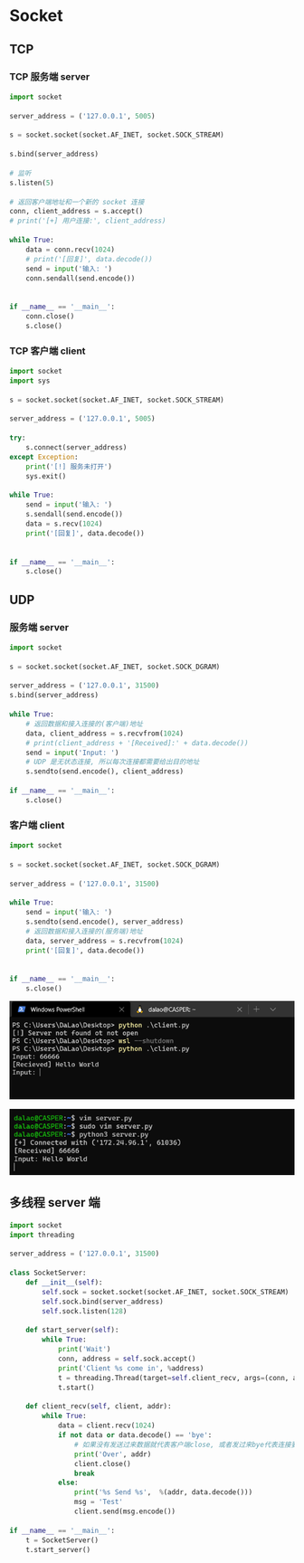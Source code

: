 <!--
 * @Description: 
 * @Version: 1.0
 * @Author: dmjcb
 * @Email:  
 * @Date: 2021-12-01 20:37:22
 * @LastEditors: dmjcb
 * @LastEditTime: 2023-11-03 22:24:19
-->

# Socket

## TCP

### TCP 服务端 server

```py
import socket

server_address = ('127.0.0.1', 5005)

s = socket.socket(socket.AF_INET, socket.SOCK_STREAM)

s.bind(server_address)

# 监听
s.listen(5)

# 返回客户端地址和一个新的 socket 连接
conn, client_address = s.accept()
# print('[+] 用户连接:', client_address)

while True:
    data = conn.recv(1024)
    # print('[回复]', data.decode())
    send = input('输入: ')
    conn.sendall(send.encode())


if __name__ == '__main__':
    conn.close()
    s.close()
```

### TCP 客户端 client

```py
import socket
import sys

s = socket.socket(socket.AF_INET, socket.SOCK_STREAM)

server_address = ('127.0.0.1', 5005)

try:
    s.connect(server_address)
except Exception:
    print('[!] 服务未打开')
    sys.exit()

while True:
    send = input('输入: ')
    s.sendall(send.encode())
    data = s.recv(1024)
    print('[回复]', data.decode())


if __name__ == '__main__':
    s.close()
```

## UDP

### 服务端 server

```py
import socket

s = socket.socket(socket.AF_INET, socket.SOCK_DGRAM)

server_address = ('127.0.0.1', 31500)
s.bind(server_address)

while True:
    # 返回数据和接入连接的(客户端)地址
    data, client_address = s.recvfrom(1024)
    # print(client_address + '[Received]:' + data.decode())
    send = input('Input: ')
    # UDP 是无状态连接, 所以每次连接都需要给出目的地址
    s.sendto(send.encode(), client_address)

if __name__ == '__main__':
    s.close()
```

### 客户端 client

```py
import socket

s = socket.socket(socket.AF_INET, socket.SOCK_DGRAM)

server_address = ('127.0.0.1', 31500)

while True:
    send = input('输入: ')
    s.sendto(send.encode(), server_address)
    # 返回数据和接入连接的(服务端)地址
    data, server_address = s.recvfrom(1024)
    print('[回复]', data.decode())


if __name__ == '__main__':
    s.close()
```

![](https://raw.githubusercontent.com/dmjcb/SelfImgur/main/20210112224715.png)

![](https://raw.githubusercontent.com/dmjcb/SelfImgur/main/20210112224731.png)

## 多线程 server 端

```py
import socket
import threading

server_address = ('127.0.0.1', 31500)

class SocketServer:
    def __init__(self):
        self.sock = socket.socket(socket.AF_INET, socket.SOCK_STREAM)
        self.sock.bind(server_address)
        self.sock.listen(128)

    def start_server(self):
        while True:
            print('Wait')
            conn, address = self.sock.accept()
            print('Client %s come in', %address)
            t = threading.Thread(target=self.client_recv, args=(conn, address))
            t.start()

    def client_recv(self, client, addr):
        while True:
            data = client.recv(1024)
            if not data or data.decode() == 'bye':
                # 如果没有发送过来数据就代表客户端close, 或者发过来bye代表连接要断开
                print('Over', addr)
                client.close()
                break
            else:
                print('%s Send %s',  %(addr, data.decode()))
                msg = 'Test'
                client.send(msg.encode())

if __name__ == '__main__':
    t = SocketServer()
    t.start_server()
```
